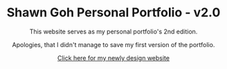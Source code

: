 <h1 align='center'>Shawn Goh Personal Portfolio - v2.0</h1>

<p align="center">This website serves as my personal portfolio's 2nd edition.</p>
<p align="center">Apologies, that I didn't manage to save my first version of the portfolio.</p>
<p align="center"><a href="https://portfolio-indol-eta-40.vercel.app/">Click here for my newly design website</a></p>
